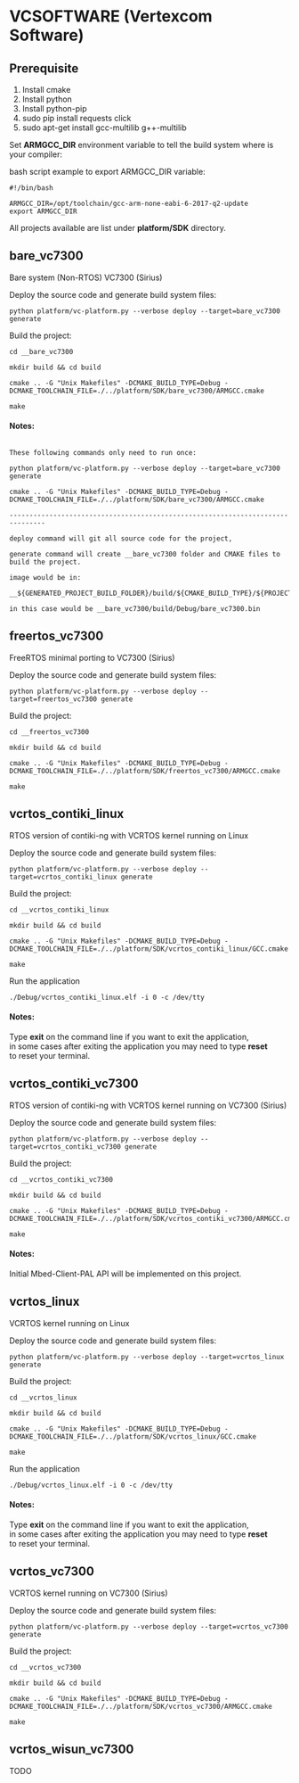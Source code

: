 # VCSOFTWARE (Vertexcom Software)

## Prerequisite

1. Install cmake
2. Install python
3. Install python-pip
4. sudo pip install requests click
5. sudo apt-get install gcc-multilib g++-multilib

Set **ARMGCC_DIR** environment variable to tell the build system where is your compiler:  

bash script example to export ARMGCC_DIR variable:
```
#!/bin/bash

ARMGCC_DIR=/opt/toolchain/gcc-arm-none-eabi-6-2017-q2-update
export ARMGCC_DIR
```

All projects available are list under **platform/SDK** directory.


## bare_vc7300

Bare system (Non-RTOS) VC7300 (Sirius)

Deploy the source code and generate build system files:
```
python platform/vc-platform.py --verbose deploy --target=bare_vc7300 generate
```

Build the project:
```
cd __bare_vc7300

mkdir build && cd build

cmake .. -G "Unix Makefiles" -DCMAKE_BUILD_TYPE=Debug -DCMAKE_TOOLCHAIN_FILE=./../platform/SDK/bare_vc7300/ARMGCC.cmake

make
```

#### Notes:

```

These following commands only need to run once:

python platform/vc-platform.py --verbose deploy --target=bare_vc7300 generate

cmake .. -G "Unix Makefiles" -DCMAKE_BUILD_TYPE=Debug -DCMAKE_TOOLCHAIN_FILE=./../platform/SDK/bare_vc7300/ARMGCC.cmake

-------------------------------------------------------------------------------

deploy command will git all source code for the project,  

generate command will create __bare_vc7300 folder and CMAKE files to build the project.  

image would be in:

__${GENERATED_PROJECT_BUILD_FOLDER}/build/${CMAKE_BUILD_TYPE}/${PROJECT}.bin

in this case would be __bare_vc7300/build/Debug/bare_vc7300.bin

```


## freertos_vc7300

FreeRTOS minimal porting to VC7300 (Sirius)

Deploy the source code and generate build system files:
```
python platform/vc-platform.py --verbose deploy --target=freertos_vc7300 generate
```

Build the project:
```
cd __freertos_vc7300

mkdir build && cd build

cmake .. -G "Unix Makefiles" -DCMAKE_BUILD_TYPE=Debug -DCMAKE_TOOLCHAIN_FILE=./../platform/SDK/freertos_vc7300/ARMGCC.cmake

make
```


## vcrtos_contiki_linux

RTOS version of contiki-ng with VCRTOS kernel running on Linux

Deploy the source code and generate build system files:
```
python platform/vc-platform.py --verbose deploy --target=vcrtos_contiki_linux generate
```

Build the project:
```
cd __vcrtos_contiki_linux

mkdir build && cd build

cmake .. -G "Unix Makefiles" -DCMAKE_BUILD_TYPE=Debug -DCMAKE_TOOLCHAIN_FILE=./../platform/SDK/vcrtos_contiki_linux/GCC.cmake

make
```

Run the application
```
./Debug/vcrtos_contiki_linux.elf -i 0 -c /dev/tty
```

#### Notes:
Type **exit** on the command line if you want to exit the application,  
in some cases after exiting the application you may need to type **reset**  
to reset your terminal.


## vcrtos_contiki_vc7300

RTOS version of contiki-ng with VCRTOS kernel running on VC7300 (Sirius)

Deploy the source code and generate build system files:
```
python platform/vc-platform.py --verbose deploy --target=vcrtos_contiki_vc7300 generate
```

Build the project:
```
cd __vcrtos_contiki_vc7300

mkdir build && cd build

cmake .. -G "Unix Makefiles" -DCMAKE_BUILD_TYPE=Debug -DCMAKE_TOOLCHAIN_FILE=./../platform/SDK/vcrtos_contiki_vc7300/ARMGCC.cmake

make
```

#### Notes:
Initial Mbed-Client-PAL API will be implemented on this project.


## vcrtos_linux

VCRTOS kernel running on Linux

Deploy the source code and generate build system files:
```
python platform/vc-platform.py --verbose deploy --target=vcrtos_linux generate
```

Build the project:
```
cd __vcrtos_linux

mkdir build && cd build

cmake .. -G "Unix Makefiles" -DCMAKE_BUILD_TYPE=Debug -DCMAKE_TOOLCHAIN_FILE=./../platform/SDK/vcrtos_linux/GCC.cmake

make
```

Run the application
```
./Debug/vcrtos_linux.elf -i 0 -c /dev/tty
```

#### Notes:
Type **exit** on the command line if you want to exit the application,  
in some cases after exiting the application you may need to type **reset**  
to reset your terminal.


## vcrtos_vc7300

VCRTOS kernel running on VC7300 (Sirius)

Deploy the source code and generate build system files:
```
python platform/vc-platform.py --verbose deploy --target=vcrtos_vc7300 generate
```

Build the project:
```
cd __vcrtos_vc7300

mkdir build && cd build

cmake .. -G "Unix Makefiles" -DCMAKE_BUILD_TYPE=Debug -DCMAKE_TOOLCHAIN_FILE=./../platform/SDK/vcrtos_vc7300/ARMGCC.cmake

make
```

## vcrtos_wisun_vc7300

TODO
